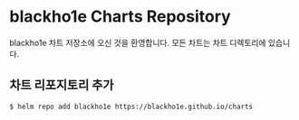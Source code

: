 # blackho1e Charts Repository

blackho1e 차트 저장소에 오신 것을 환영합니다. 모든 차트는 차트 디렉토리에 있습니다.

## 차트 리포지토리 추가
`$ helm repo add blackho1e https://blackho1e.github.io/charts`
